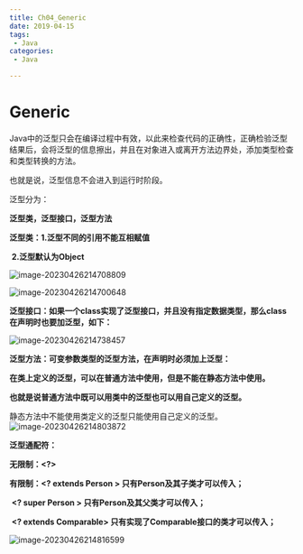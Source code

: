 ```yaml
---
title: Ch04_Generic
date: 2019-04-15
tags:
 - Java
categories:
 - Java

---
```


# Generic

Java中的泛型只会在编译过程中有效，以此来检查代码的正确性，正确检验泛型结果后，会将泛型的信息擦出，并且在对象进入或离开方法边界处，添加类型检查和类型转换的方法。

也就是说，泛型信息不会进入到运行时阶段。

泛型分为：

**泛型类，泛型接口，泛型方法**

**泛型类：1.泛型不同的引用不能互相赋值**

​        **2.泛型默认为Object**

![image-20230426214708809](https://markdown-1301334775.cos.eu-frankfurt.myqcloud.com/image-20230426214708809.png)

![image-20230426214700648](https://markdown-1301334775.cos.eu-frankfurt.myqcloud.com/image-20230426214700648.png)



**泛型接口：如果一个class实现了泛型接口，并且没有指定数据类型，那么class在声明时也要加泛型，如下：**

![image-20230426214738457](https://markdown-1301334775.cos.eu-frankfurt.myqcloud.com/image-20230426214738457.png)



**泛型方法：可变参数类型的泛型方法，在声明时必须加上泛型：**

**在类上定义的泛型，可以在普通方法中使用，但是不能在静态方法中使用。**

**也就是说普通方法中既可以用类中的泛型也可以用自己定义的泛型。**

静态方法中不能使用类定义的泛型只能使用自己定义的泛型。![image-20230426214803872](https://markdown-1301334775.cos.eu-frankfurt.myqcloud.com/image-20230426214803872.png)



**泛型通配符：**

**无限制：<?>**

**有限制：<? extends Person > 只有Person及其子类才可以传入；**

​        **<? super Person > 只有Person及其父类才可以传入；**

​        **<? extends Comparable> 只有实现了Comparable接口的类才可以传入；**



![image-20230426214816599](https://markdown-1301334775.cos.eu-frankfurt.myqcloud.com/image-20230426214816599.png)